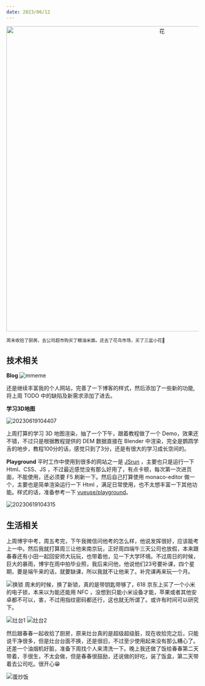 ```yaml
---
date: 2023/06/12
---
```


<p align="center">
  <img alt="花" src="https://cdn.jsdelivr.net/gh/pinky-pig/pic-bed/images花.jpg" width=800 />  
</p>


<small>周末收拾了厨房，去公司超市购买了粮油米面。还去了花鸟市场，买了三盆小花🌸</small>  

## 技术相关

**Blog**
![mmeme](https://cdn.jsdelivr.net/gh/pinky-pig/pic-bed/imagesmmeme.gif)

还是继续丰富我的个人网站，完善了一下博客的样式，然后添加了一些新的功能,将上周 TODO 中的缺陷及新需求添加了进去。

**学习3D地图**

![20230619104407](https://cdn.jsdelivr.net/gh/pinky-pig/pic-bed/images20230619104407.png)

上周打算的学习 3D 地图渲染，抽了一个下午，跟着教程做了一个 Demo，效果还不错，不过只是根据教程提供的 DEM 数据直接在 Blender 中渲染，完全是鹦鹉学舌的地步，教程100分的话，感觉只到了3分，还是有很大的学习成长空间的。

**Playground**
平时工作中使用到很多的网站之一是 [JSrun](https://jsrun.net/new) ，主要也只是运行一下 Html、CSS、JS ，不过最近感觉没有那么好用了，有点卡顿，每次第一次进页面，不能使用，还必须要 F5 刷新一下。然后自己打算使用 monaco-editor 做一个，主要也是简单渲染运行一下 Html ，满足日常使用，也不太想丰富一下其他功能。样式的话，准备参考一下 [vueuse/playground](https://play.vueuse.org/)。

![20230619104315](https://cdn.jsdelivr.net/gh/pinky-pig/pic-bed/images20230619104315.png)

## 生活相关

上周博宇中考，周五考完，下午我微信问他考的怎么样，他说发挥很好，应该能考上一中。然后我就打算周三让他来南京玩，正好周四端午三天公司也放假，本来跟春春还有小田一起回安师大玩玩，也带着他，见一下大学环境。不过周日的时候，巨大的暴雨，博宇在雨中拍毕业照，我后来问他，他说他们23号要补课，四个星期，要是端午来的话，就要缺课，所以我就不让他来了。补完课再来玩一个月。

![换锁](https://cdn.jsdelivr.net/gh/pinky-pig/pic-bed/images换锁.jpg)
周末的时候，换了新锁，真的是带钥匙带够了，618 京东上买了一个小米的电子锁，本来以为能还能用 NFC ，没想到只能小米设备才能，苹果或者其他安卓都不可以，害，不过用指纹密码都还行，这也就无所谓了。或许有时间可以研究下。

![灶台1](https://cdn.jsdelivr.net/gh/pinky-pig/pic-bed/images灶台1.jpg)
![灶台2](https://cdn.jsdelivr.net/gh/pinky-pig/pic-bed/images灶台2.jpg)

然后跟春春一起收拾了厨房，原来灶台真的是超级超级脏，现在收拾完之后，只能说干净很多，但是灶台台面不换，还是很旧，不过至少使用起来没有那么糟心了。还差一个油烟机好脏，准备下周找个人来清洗一下。晚上我还做了饭给春春第二天带着，手很生，不太会做，但是春春很鼓励，还说做的好吃，装了饭盒，第二天带着去公司吃。很开心😁

![蛋炒饭](https://cdn.jsdelivr.net/gh/pinky-pig/pic-bed/images蛋炒饭.jpg)
